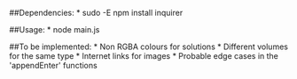 ##Dependencies:
	* sudo -E npm install inquirer

##Usage: 
	* node main.js

##To be implemented:
	* Non RGBA colours for solutions
	* Different volumes for the same type
	* Internet links for images
	* Probable edge cases in the 'appendEnter' functions
